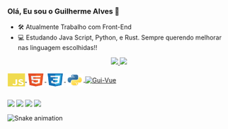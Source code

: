 ### Olá, Eu sou o Guilherme Alves 👋


- 🛠️ Atualmente Trabalho com Front-End 
- 💻 Estudando Java Script, Python, e Rust. Sempre querendo melhorar nas linguagem escolhidas!!

<div align="center">
  <a href="https://github.com/Guilhermealves20101999">
  <img height="140em" src="https://github-readme-stats.vercel.app/api?username=Guilhermealves20101999&show_icons=true&theme=dark&include_all_commits=true&count_private=true"/>
  <img height="140em" src="https://github-readme-stats.vercel.app/api/top-langs/?username=Guilhermealves20101999&layout=compact&langs_count=7&theme=dark"/>
</div>
  
  
  <div style="display: inline_block"><br>
  <img align="center" alt="Gui-Js" height="30" width="40" src="https://raw.githubusercontent.com/devicons/devicon/master/icons/javascript/javascript-plain.svg">
  <img align="center" alt="Gui-HTML" height="30" width="40" src="https://raw.githubusercontent.com/devicons/devicon/master/icons/html5/html5-original.svg">
  <img align="center" alt="Gui-CSS" height="30" width="40" src="https://raw.githubusercontent.com/devicons/devicon/master/icons/css3/css3-original.svg">
  <img align="center" alt="Gui-Python" height="30" width="40" src="https://raw.githubusercontent.com/devicons/devicon/master/icons/python/python-original.svg">
  <img align="center" alt="Gui-Vue" height="30" width="40" src="https://avatars.githubusercontent.com/u/6128107?s=200&v=4">
    
</div>
  
  ##
  
  <div> 
 
  <a href="https://www.instagram.com/guilherme_alvesmo/" target="_blank"><img src="https://img.shields.io/badge/-Instagram-%23E4405F?style=for-the-badge&logo=instagram&logoColor=white" target="_blank"></a>
 <a href="https://discord.gg/1642" target="_blank"><img src="https://img.shields.io/badge/Discord-7289DA?style=for-the-badge&logo=discord&logoColor=white" target="_blank"></a> 
  <a href = "mailto:guilhermealvesmor@gmail.com"><img src="https://img.shields.io/badge/-Gmail-%23333?style=for-the-badge&logo=gmail&logoColor=white" target="_blank"></a>
  <a href="https://www.linkedin.com/in/guilherme-alves-80b837179" target="_blank"><img src="https://img.shields.io/badge/-LinkedIn-%230077B5?style=for-the-badge&logo=linkedin&logoColor=white" target="_blank"></a> 
 
  ![Snake animation](https://github.com/Guilhermealves20101999)
 
</div>
